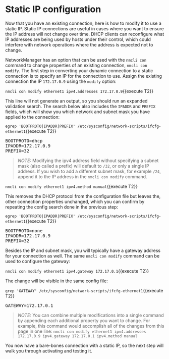 # Static IP configuration

Now that you have an existing connection, here is how to modify it to use a static IP.
Static IP connections are useful in cases where you want to ensure the
IP address will not change over time. DHCP clients can reconfigure what IP addresses
are being used by hosts under their control, which could interfere with
network operations where the address is expected not to change.

NetworkManager has an option that can be used with the `nmcli con` command
to change properties of an existing connection, `nmcli con modify`.
The first step in converting your dynamic connection to a static connection
is to specify an IP for the connection to use. Assign the existing connection
the IP `172.17.0.9` using the `modify` option:

`nmcli con modify ethernet1 ipv4.addresses 172.17.0.9`{{execute T2}}

This line will not generate an output, so you should run an expanded validation
search. The search below also includes the `IPADDR` and `PREFIX` fields,
which will show you which network and subnet mask you have applied to the
connection:

`egrep 'BOOTPROTO|IPADDR|PREFIX' /etc/sysconfig/network-scripts/ifcfg-ethernet1`{{execute T2}}

<pre class=file>
BOOTPROTO=dhcp
IPADDR=172.17.0.9
PREFIX=32
</pre>

>_NOTE:_ Modifying the ipv4 address field without specifying a subnet mask (also
called a prefix) will default to `/32`, or only a single IP address. If you wish
to add a different subnet mask, for example `/24`, append it to the IP address
in the `nmcli con modify` command.

`nmcli con modify ethernet1 ipv4.method manual`{{execute T2}}

This removes the DHCP protocol from the configuration file but leaves the,
other connection properties unchanged, which you can confirm by repeating
the config search done in the previous step:

`egrep 'BOOTPROTO|IPADDR|PREFIX' /etc/sysconfig/network-scripts/ifcfg-ethernet1`{{execute T2}}

<pre class=file>
BOOTPROTO=none
IPADDR=172.17.0.9
PREFIX=32
</pre>

Besides the IP and subnet mask, you will typically have a gateway address for
your connection as well. The same `nmcli con modify` command can be used
to configure the gateway:

`nmcli con modify ethernet1 ipv4.gateway 172.17.0.1`{{execute T2}}

The change will be visible in the same config file:

`grep 'GATEWAY' /etc/sysconfig/network-scripts/ifcfg-ethernet1`{{execute T2}}

<pre class=file>
GATEWAY=172.17.0.1
</pre>

>_NOTE:_ You can combine multiple modifications into a single command by
appending each additional property you want to change. For example, this command
would accomplish all of the changes from this page in one line:
`nmcli con modify ethernet1 ipv4.addresses 172.17.0.9 ipv4.gateway 172.17.0.1 ipv4.method manual`

You now have a bare-bones connection with a static IP, so the next step will
walk you through activating and testing it.
